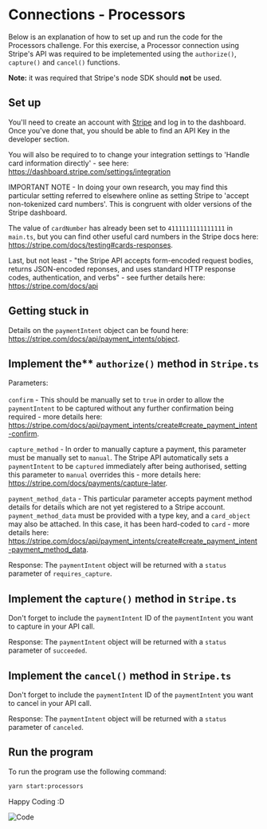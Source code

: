 # Connections - Processors

Below is an explanation of how to set up and run the code for the Processors challenge. For this exercise, a Processor connection using Stripe's API was required to be impletemented using the `authorize()`, `capture()` and `cancel()` functions.

**Note:** it was required that Stripe's node SDK should **not** be used.

## Set up

You'll need to create an account with [Stripe](https://dashboard.stripe.com/login) and log in to the dashboard. Once you've done that, you should be able to find an API Key in the developer section.

You will also be required to to change your integration settings to 'Handle card information directly' - see here: https://dashboard.stripe.com/settings/integration

IMPORTANT NOTE - In doing your own research, you may find this particular setting referred to elsewhere online as setting Stripe to 'accept non-tokenized card numbers'. This is congruent with older versions of the Stripe dashboard.

The value of `cardNumber` has already been set to `4111111111111111` in `main.ts`, but you can find other useful card numbers in the Stripe docs here: https://stripe.com/docs/testing#cards-responses.

Last, but not least - "the Stripe API accepts form-encoded request bodies, returns JSON-encoded reponses, and uses standard HTTP response codes, authentication, and verbs" - see further details here: https://stripe.com/docs/api

## Getting stuck in

Details on the `paymentIntent` object can be found here: https://stripe.com/docs/api/payment_intents/object.

## Implement the** `authorize()` method in `Stripe.ts`

Parameters:
<br/>
<br/>
`confirm` - This should be manually set to `true` in order to allow the `paymentIntent` to be captured without any further confirmation being required - more details here: https://stripe.com/docs/api/payment_intents/create#create_payment_intent-confirm.

`capture_method` - In order to manually capture a payment, this parameter must be manually set to `manual`. The Stripe API automatically sets a `paymentIntent` to be `captured` immediately after being authorised, setting this parameter to `manual` overrides this - more details here: https://stripe.com/docs/payments/capture-later.

`payment_method_data` - This particular parameter accepts payment method details for details which are not yet registered to a Stripe account. `payment_method_data` must be provided with a type key, and a `card_object` may also be attached. In this case, it has been hard-coded to `card` - more details here: https://stripe.com/docs/api/payment_intents/create#create_payment_intent-payment_method_data.

Response:
The `paymentIntent` object will be returned with a `status` parameter of `requires_capture`.

## Implement the `capture()` method in `Stripe.ts`

Don't forget to include the `paymentIntent` ID of the `paymentIntent` you want to capture in your API call. 

Response:
The `paymentIntent` object will be returned with a `status` parameter of `succeeded`.

## Implement the `cancel()` method in `Stripe.ts`

Don't forget to include the `paymentIntent` ID of the `paymentIntent` you want to cancel in your API call. 

Response:
The `paymentIntent` object will be returned with a `status` parameter of `canceled`.

## Run the program

To run the program use the following command:

```bash
yarn start:processors
```

Happy Coding :D

![Code](https://media.tenor.com/images/8460465dd4597849c320adfe461e91e3/tenor.gif)
